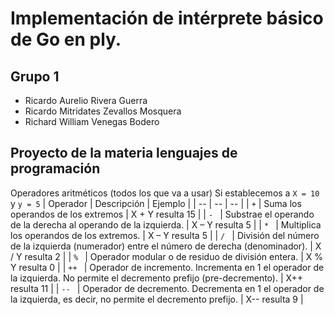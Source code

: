 # Implementación de intérprete básico de Go en ply.
## Grupo 1
- Ricardo Aurelio Rivera Guerra
- Ricardo Mitridates Zevallos Mosquera 
- Richard William Venegas Bodero

## Proyecto de la materia lenguajes de programación

Operadores aritméticos (todos los que va a usar)
Si establecemos a `X = 10` y `y = 5`
| Operador | Descripción | Ejemplo |
| -- | -- | -- |
| `+` | Suma los operandos de los extremos | X + Y resulta 15 |
| `- ` | Substrae el operando de la derecha al operando de la izquierda.  | X – Y resulta 5 |
| `* ` | Multiplica los operandos de los extremos.  | X – Y resulta 5 |
| `/ ` | División del número de la izquierda (numerador) entre el número de derecha (denominador).  | X / Y resulta 2 |
| `% ` | Operador modular o de residuo de división entera.   | X % Y resulta 0  |
| `++ ` | Operador de incremento. Incrementa en 1 el operador de la izquierda. No permite el decremento prefijo (pre-decremento). | X++ resulta 11  |
| `-- ` | Operador de decremento. Decrementa en 1 el operador de la izquierda, es decir, no permite el decremento prefijo. | X-- resulta 9   |

